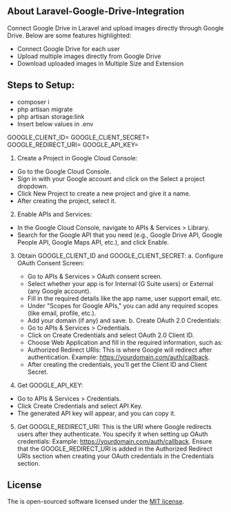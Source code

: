 ## About Laravel-Google-Drive-Integration

Connect Google Drive in Laravel and upload images directly through Google Drive. Below are some features highlighted:

- Connect Google Drive for each user
- Upload multiple images directly from Google Drive
- Download uploaded images in Multiple Size and Extension

## Steps to Setup:
- composer i
- php artisan migrate
- php artisan storage:link
- Insert below values in .env

GOOGLE_CLIENT_ID=
GOOGLE_CLIENT_SECRET=
GOOGLE_REDIRECT_URI=
GOOGLE_API_KEY=

1. Create a Project in Google Cloud Console:
- Go to the Google Cloud Console.
- Sign in with your Google account and click on the Select a project dropdown.
- Click New Project to create a new project and give it a name.
- After creating the project, select it.

2. Enable APIs and Services:
- In the Google Cloud Console, navigate to APIs & Services > Library.
- Search for the Google API that you need (e.g., Google Drive API, Google People API, Google Maps API, etc.), and click Enable.

3. Obtain GOOGLE_CLIENT_ID and GOOGLE_CLIENT_SECRET:
a. Configure OAuth Consent Screen:
	- Go to APIs & Services > OAuth consent screen.
	- Select whether your app is for Internal (G Suite users) or External (any Google account).
	- Fill in the required details like the app name, user support email, etc.
	- Under "Scopes for Google APIs," you can add any required scopes (like email, profile, etc.).
	- Add your domain (if any) and save.
b. Create OAuth 2.0 Credentials:
	- Go to APIs & Services > Credentials.
	- Click on Create Credentials and select OAuth 2.0 Client ID.
	- Choose Web Application and fill in the required information, such as:
	- Authorized Redirect URIs: This is where Google will redirect after authentication. Example: https://yourdomain.com/auth/callback.
	- After creating the credentials, you’ll get the Client ID and Client Secret.

4. Get GOOGLE_API_KEY:
- Go to APIs & Services > Credentials.
- Click Create Credentials and select API Key.
- The generated API key will appear, and you can copy it.

5. Get GOOGLE_REDIRECT_URI:
This is the URI where Google redirects users after they authenticate. You specify it when setting up OAuth credentials:
Example: https://yourdomain.com/auth/callback.
Ensure that the GOOGLE_REDIRECT_URI is added in the Authorized Redirect URIs section when creating your OAuth credentials in the Credentials section.

## License

The is open-sourced software licensed under the [MIT license](https://opensource.org/licenses/MIT).